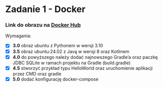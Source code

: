 # Zadanie 1 - Docker

### Link do obrazu na [Docker Hub](https://hub.docker.com/repository/docker/konradbaran/java-hello-world/general)

Wymagania:
- [x] **3.0** obraz ubuntu z Pythonem w wersji 3.10
- [x] **3.5** obraz ubuntu:24.02 z Javą w wersji 8 oraz Kotlinem
- [x] **4.0** do powyższego należy dodać najnowszego Gradle’a oraz paczkę JDBC SQLite w ramach projektu na Gradle (build.gradle)
- [x] **4.5** stworzyć przykład typu HelloWorld oraz uruchomienie aplikacji przez CMD oraz gradle
- [x] **5.0** dodać konfigurację docker-compose